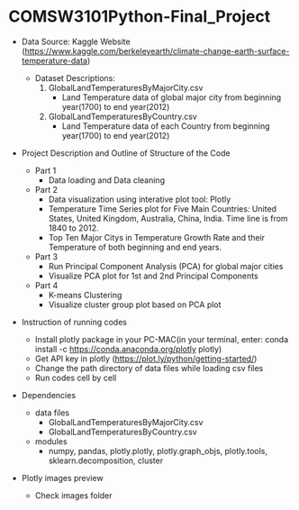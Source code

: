 # COMSW3101Python-Final_Project
- Data Source: Kaggle Website (https://www.kaggle.com/berkeleyearth/climate-change-earth-surface-temperature-data)
    - Dataset Descriptions:
        1. GlobalLandTemperaturesByMajorCity.csv
            - Land Temperature data of global major city from beginning year(1700) to end year(2012)
        2. GlobalLandTemperaturesByCountry.csv
            - Land Temperature data of each Country from beginning year(1700) to end year(2012)
            
- Project Description and Outline of Structure of the Code
    - Part 1
        -  Data loading and Data cleaning
    - Part 2
        -  Data visualization using interative plot tool: Plotly
        -  Temperature Time Series plot for Five Main Countries: United States, United Kingdom, Australia, China, India. Time line is from 1840 to 2012.
        -  Top Ten Major Citys in Temperature Growth Rate and their Temperature of both beginning and end years.
    - Part 3 
        - Run Principal Component Analysis (PCA) for global major cities
        - Visualize PCA plot for 1st and 2nd Principal Components
    - Part 4
        - K-means Clustering
        - Visualize cluster group plot based on PCA plot
        
- Instruction of running codes
    - Install plotly package in your PC-MAC(in your terminal, enter: conda install -c https://conda.anaconda.org/plotly plotly)
    - Get API key in plotly (https://plot.ly/python/getting-started/)
    - Change the path directory of data files while loading csv files
    - Run codes cell by cell
    
- Dependencies
    - data files
        - GlobalLandTemperaturesByMajorCity.csv
        - GlobalLandTemperaturesByCountry.csv
    - modules
        - numpy, pandas, plotly.plotly, plotly.graph_objs, plotly.tools, sklearn.decomposition, cluster

- Plotly images preview
  - Check images folder

